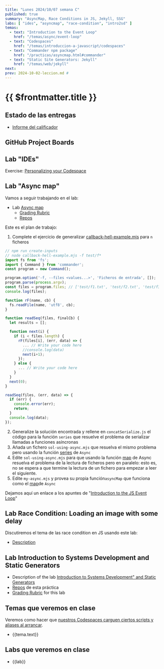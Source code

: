 ```yaml
---
title: "Lunes 2024/10/07 semana C"
published: true
summary: "AsyncMap, Race Conditions in JS, Jekyll, SSG"
labs: [ "ides", "asyncmap", "race-condition", "intro2sd" ]
temas: 
  - text: "Introduction to the Event Loop"
    href: "/temas/async/event-loop"
  - text: "Codespaces"
    href: "/temas/introduccion-a-javascript/codespaces"
  - text: "Commander npm package"
    href: "/practicas/asyncmap.html#commander"
  - text: "Static Site Generators: Jekyll"
    href: "/temas/web/jekyll"
next: 
prev: 2024-10-02-leccion.md # 
---
```


# {{ $frontmatter.title }}

## Estado de las entregas

* [Informe del calificador](https://campusdoctoradoyposgrado2425.ull.es/grade/report/grader/index.php?id=2425110680)

## GitHub Project Boards

<youtube id="oPQgFxHcjAw?si=vVGz7KrgI7ZLRnZpW"></youtube>


## Lab "IDEs"

Exercise: [Personalizing your Codespace](/temas/introduccion-a-javascript/codespaces.html#exercise-personalizing-your-codespace)


## Lab "Async map"

Vamos a seguir  trabajando en el lab:

*   Lab [Async map](/practicas/asyncmap.html)
    *   [Grading Rubric](/practicas/asyncmap.html#rubrica)
    *   [Repos](https://github.com/orgs/ULL-MII-SYTWS-2425/repositories?q=asyncmap)

Este es el plan de trabajo:

1. Complete el ejercicio de generalizar [callback-hell-example.mjs](https://github.com/ULL-MII-SYTWS-2324/asyncmap-casiano-rodriguez-leon-alu0100291865/blob/callbackhell-solution/callback-hell-example.mjs) para `n` ficheros 

  ```js
  // npm run create-inputs
  // node callback-hell-example.mjs -f test/f*
  import fs from 'fs';
  import { Command } from 'commander';
  const program = new Command();

  program.option('-f, --files <values...>', 'Ficheros de entrada', []);
  program.parse(process.argv);
  const files = program.files; // ['test/f1.txt', 'test/f2.txt', 'test/f3.txt']
  console.log(files);

  function rF(name, cb) {
    fs.readFile(name, 'utf8', cb);
  }

  function readSeq(files, finalCb) {
    let results = [];

    function next(i) {
      if (i < files.length) {
        rF(files[i], (err, data) => {
          ... // Write your code here
          //console.log(data)
          next(i+1);
        });
      } else {
        ... // Write your code here
      }
    }
    next(0);
  }

  readSeq(files, (err, data) => {
    if (err) {
      console.error(err);
      return;
    }
    console.log(data);
  });
  ```
2. Generalize la solución encontrada y rellene en `concatSerialize.js` el código para la función `series` que resuelve el problema de serializar llamadas a funciones asíncronas
3. Añada un fichero `sol-using-async.mjs` que resuelva el mismo problema pero usando la función [series](https://caolan.github.io/async/v3/docs.html#series) de `Async`  
4. Edite `sol-using-async.mjs` para que usando la función [map](https://caolan.github.io/async/v3/docs.html#map) de Async resuelva el problema de la lectura de ficheros pero en paralelo: esto es, no se espera a que termine la lectura de un fichero para empezar a leer el siguiente.
5. Edite `my-async.mjs` y provea su propia función`asyncMap` que funciona como el [map](https://caolan.github.io/async/v3/docs.html#map)de `Async`


Dejamos aquí un enlace a los apuntes de "[Introduction to the JS Event Loop](/temas/async/event-loop/)"

## Lab Race Condition: Loading an image with some delay

Discutiremos el tema de las race condition en JS usando este lab:

*  [Description](/practicas/race-condition.html)

## Lab Introduction to Systems Development and Static Generators

* Description of the lab [Introduction to Systems Development" and Static Generators](/practicas/intro2sd.html)
* [Repos](https://github.com/orgs/ULL-MII-SYTWS-2425/repositories?q=intro2sd) de esta práctica
* [Grading Rubric](/practicas/intro2sd.html#rubrica) for this lab


## Temas que veremos en clase

Veremos como hacer que [nuestros  Codespaces carguen ciertos scripts y aliases al arrancar](/temas/introduccion-a-javascript/codespaces.html#personalizing-your-codespace).

<ul>
    <li  v-for="(tema, index) in $frontmatter.temas" :key="index">
    <a :href="tema.href">{{tema.text}}</a>
    </li>
</ul>

## Labs que veremos en clase

<ul>
    <li  v-for="(lab, index) in $frontmatter.labs" :key="index">
    <a :href="'/practicas/'+lab">{{lab}}</a>
    </li>
</ul>